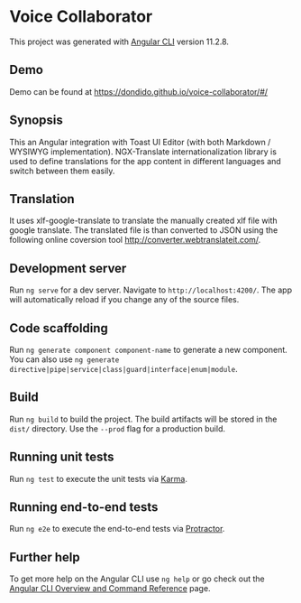 # Voice Collaborator

This project was generated with [Angular CLI](https://github.com/angular/angular-cli) version 11.2.8.

## Demo

Demo can be found at https://dondido.github.io/voice-collaborator/#/

## Synopsis

This an Angular integration with Toast UI Editor (with both Markdown / WYSIWYG implementation). NGX-Translate internationalization library is used to define translations for the app content in different languages and switch between them easily.

## Translation

It uses xlf-google-translate to translate the manually created xlf file with google translate. The translated file is than converted to JSON using the following online coversion tool http://converter.webtranslateit.com/.

## Development server

Run `ng serve` for a dev server. Navigate to `http://localhost:4200/`. The app will automatically reload if you change any of the source files.

## Code scaffolding

Run `ng generate component component-name` to generate a new component. You can also use `ng generate directive|pipe|service|class|guard|interface|enum|module`.

## Build

Run `ng build` to build the project. The build artifacts will be stored in the `dist/` directory. Use the `--prod` flag for a production build.

## Running unit tests

Run `ng test` to execute the unit tests via [Karma](https://karma-runner.github.io).

## Running end-to-end tests

Run `ng e2e` to execute the end-to-end tests via [Protractor](http://www.protractortest.org/).

## Further help

To get more help on the Angular CLI use `ng help` or go check out the [Angular CLI Overview and Command Reference](https://angular.io/cli) page.
